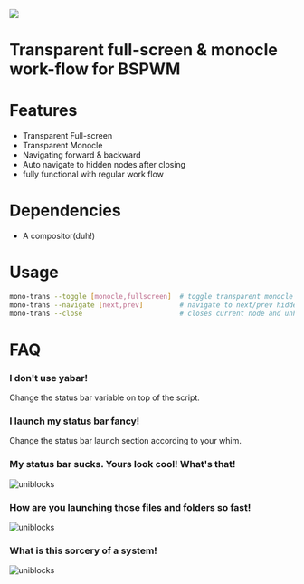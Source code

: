 ![](preview/preview.gif)

# Transparent full-screen & monocle work-flow for BSPWM

# Features
   * Transparent Full-screen
   * Transparent Monocle
   * Navigating forward & backward
   * Auto navigate to hidden nodes after closing
   * fully functional with regular work flow

# Dependencies
   * A compositor(duh!)

# Usage
```sh
mono-trans --toggle [monocle,fullscreen]  # toggle transparent monocle
mono-trans --navigate [next,prev]         # navigate to next/prev hidden nodes
mono-trans --close                        # closes current node and unhides the previous one
```

# FAQ
### I don't use yabar!
Change the status bar variable on top of the script.
### I launch my status bar fancy!
Change the status bar launch section according to your whim.
### My status bar sucks. Yours look cool! What's that!
![uniblocks](https://github.com/salman-abedin/uniblocks)
### How are you launching those files and folders so fast!
![uniblocks](https://github.com/salman-abedin/bolt)
### What is this sorcery of a system!
![uniblocks](https://github.com/salman-abedin/magpie)
